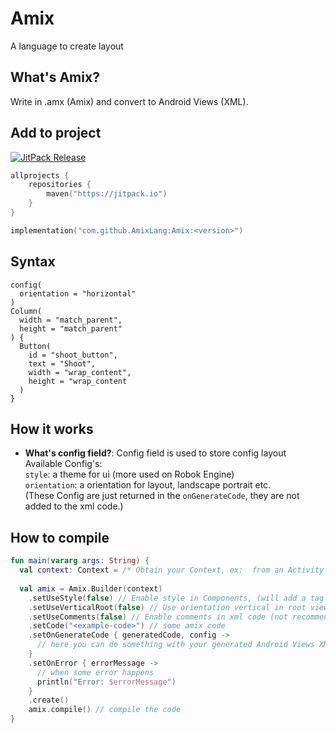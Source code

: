 # Amix

A language to create layout

## What's Amix?

Write in .amx (Amix) and convert to Android Views (XML).

## Add to project

[![JitPack Release](https://jitpack.io/v/AmixLang/Amix.svg)](https://jitpack.io/#AmixLang/Amix)

```kotlin
allprojects {
    repositories {
        maven("https://jitpack.io")
    }
}

implementation("com.github.AmixLang:Amix:<version>")
```

## Syntax
```amix
config(
  orientation = "horizontal"
)
Column(
  width = "match_parent",
  height = "match_parent"
) {
  Button(
    id = "shoot_button",
    text = "Shoot",
    width = "wrap_content",
    height = "wrap_content
  )
}
```

## How it works
- **What's config field?**: Config field is used to store config layout  
Available Config's:  
```style```: a theme for ui (more used on Robok Engine)  
```orientation```: a orientation for layout, landscape portrait etc.  
(These Config are just returned in the ```onGenerateCode```, they are not added to the xml code.)

## How to compile 

```kotlin
fun main(vararg args: String) {
  val context: Context = /* Obtain your Context, ex:  from an Activity or Application */
  
  val amix = Amix.Builder(context)
    .setUseStyle(false) // Enable style in Components, (will add a tag in  componnets to use Robok components, like background
    .setUseVerticalRoot(false) // Use orientation vertical in root view if true
    .setUseComments(false) // Enable comments in xml code (not recommended)
    .setCode("<example-code>") // some amix code
    .setOnGenerateCode { generatedCode, config ->
      // here you can do something with your generated Android Views XML Layout code
    }
    .setOnError { errorMessage ->
      // when some error happens
      println("Error: $errorMessage")
    }
    .create()
    amix.compile() // compile the code
}
```
